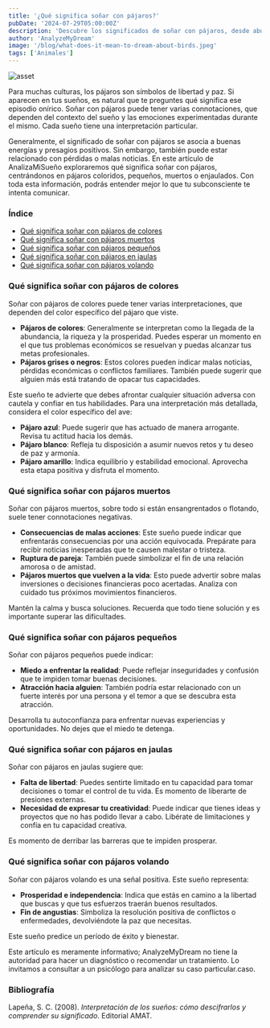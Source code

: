 ```yaml
---
title: '¿Qué significa soñar con pájaros?'
pubDate: '2024-07-29T05:00:00Z'
description: 'Descubre los significados de soñar con pájaros, desde abundancia y libertad hasta advertencias sobre pérdidas y conflictos.'
author: 'AnalyzeMyDream'
image: '/blog/what-does-it-mean-to-dream-about-birds.jpeg'
tags: ['Animales']
---
```


![asset](/blog/what-does-it-mean-to-dream-about-birds.jpeg)

Para muchas culturas, los pájaros son símbolos de libertad y paz. Si aparecen en tus sueños, es natural que te preguntes qué significa ese episodio onírico. Soñar con pájaros puede tener varias connotaciones, que dependen del contexto del sueño y las emociones experimentadas durante el mismo. Cada sueño tiene una interpretación particular.

Generalmente, el significado de soñar con pájaros se asocia a buenas energías y presagios positivos. Sin embargo, también puede estar relacionado con pérdidas o malas noticias. En este artículo de AnalizaMiSueño exploraremos qué significa soñar con pájaros, centrándonos en pájaros coloridos, pequeños, muertos o enjaulados. Con toda esta información, podrás entender mejor lo que tu subconsciente te intenta comunicar.

### Índice

- [Qué significa soñar con pájaros de colores](#que-significa-soñar-con-pajaros-de-colores)
- [Qué significa soñar con pájaros muertos](#que-significa-soñar-con-pajaros-muertos)
- [Qué significa soñar con pájaros pequeños](#que-significa-soñar-con-pajaros-pequenos)
- [Qué significa soñar con pájaros en jaulas](#que-significa-soñar-con-pajaros-en-jaulas)
- [Qué significa soñar con pájaros volando](#que-significa-soñar-con-pajaros-volando)

### Qué significa soñar con pájaros de colores

Soñar con pájaros de colores puede tener varias interpretaciones, que dependen del color específico del pájaro que viste. 

- **Pájaros de colores**: Generalmente se interpretan como la llegada de la abundancia, la riqueza y la prosperidad. Puedes esperar un momento en el que tus problemas económicos se resuelvan y puedas alcanzar tus metas profesionales.
- **Pájaros grises o negros**: Estos colores pueden indicar malas noticias, pérdidas económicas o conflictos familiares. También puede sugerir que alguien más está tratando de opacar tus capacidades.

Este sueño te advierte que debes afrontar cualquier situación adversa con cautela y confiar en tus habilidades. Para una interpretación más detallada, considera el color específico del ave:
- **Pájaro azul**: Puede sugerir que has actuado de manera arrogante. Revisa tu actitud hacia los demás. 
- **Pájaro blanco**: Refleja tu disposición a asumir nuevos retos y tu deseo de paz y armonía. 
- **Pájaro amarillo**: Indica equilibrio y estabilidad emocional. Aprovecha esta etapa positiva y disfruta el momento. 

### Qué significa soñar con pájaros muertos

Soñar con pájaros muertos, sobre todo si están ensangrentados o flotando, suele tener connotaciones negativas. 

- **Consecuencias de malas acciones**: Este sueño puede indicar que enfrentarás consecuencias por una acción equivocada. Prepárate para recibir noticias inesperadas que te causen malestar o tristeza.
- **Ruptura de pareja**: También puede simbolizar el fin de una relación amorosa o de amistad.
- **Pájaros muertos que vuelven a la vida**: Esto puede advertir sobre malas inversiones o decisiones financieras poco acertadas. Analiza con cuidado tus próximos movimientos financieros.

Mantén la calma y busca soluciones. Recuerda que todo tiene solución y es importante superar las dificultades.

### Qué significa soñar con pájaros pequeños

Soñar con pájaros pequeños puede indicar:

- **Miedo a enfrentar la realidad**: Puede reflejar inseguridades y confusión que te impiden tomar buenas decisiones.
- **Atracción hacia alguien**: También podría estar relacionado con un fuerte interés por una persona y el temor a que se descubra esta atracción.

Desarrolla tu autoconfianza para enfrentar nuevas experiencias y oportunidades. No dejes que el miedo te detenga.

### Qué significa soñar con pájaros en jaulas

Soñar con pájaros en jaulas sugiere que:

- **Falta de libertad**: Puedes sentirte limitado en tu capacidad para tomar decisiones o tomar el control de tu vida. Es momento de liberarte de presiones externas.
- **Necesidad de expresar tu creatividad**: Puede indicar que tienes ideas y proyectos que no has podido llevar a cabo. Libérate de limitaciones y confía en tu capacidad creativa.

Es momento de derribar las barreras que te impiden prosperar.

### Qué significa soñar con pájaros volando

Soñar con pájaros volando es una señal positiva. Este sueño representa:

- **Prosperidad e independencia**: Indica que estás en camino a la libertad que buscas y que tus esfuerzos traerán buenos resultados.
- **Fin de angustias**: Simboliza la resolución positiva de conflictos o enfermedades, devolviéndote la paz que necesitas.

Este sueño predice un período de éxito y bienestar.

Este artículo es meramente informativo; AnalyzeMyDream no tiene la autoridad para hacer un diagnóstico o recomendar un tratamiento. Lo invitamos a consultar a un psicólogo para analizar su caso particular.caso.

### Bibliografía

Lapeña, S. C. (2008). *Interpretación de los sueños: cómo descifrarlos y comprender su significado*. Editorial AMAT.